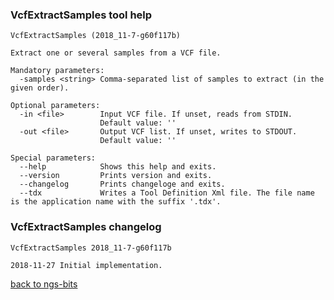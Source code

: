 ### VcfExtractSamples tool help
	VcfExtractSamples (2018_11-7-g60f117b)
	
	Extract one or several samples from a VCF file.
	
	Mandatory parameters:
	  -samples <string> Comma-separated list of samples to extract (in the given order).
	
	Optional parameters:
	  -in <file>        Input VCF file. If unset, reads from STDIN.
	                    Default value: ''
	  -out <file>       Output VCF list. If unset, writes to STDOUT.
	                    Default value: ''
	
	Special parameters:
	  --help            Shows this help and exits.
	  --version         Prints version and exits.
	  --changelog       Prints changeloge and exits.
	  --tdx             Writes a Tool Definition Xml file. The file name is the application name with the suffix '.tdx'.
	
### VcfExtractSamples changelog
	VcfExtractSamples 2018_11-7-g60f117b
	
	2018-11-27 Initial implementation.
[back to ngs-bits](https://github.com/imgag/ngs-bits)